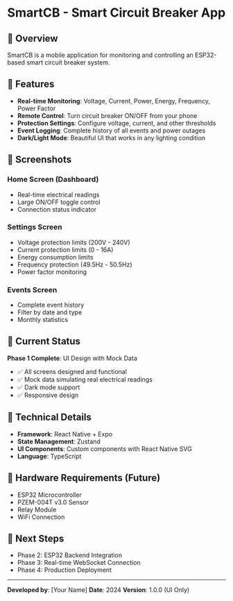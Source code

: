 # SmartCB - Smart Circuit Breaker App

## 🔌 Overview
SmartCB is a mobile application for monitoring and controlling an ESP32-based smart circuit breaker system.

## 📱 Features
- **Real-time Monitoring**: Voltage, Current, Power, Energy, Frequency, Power Factor
- **Remote Control**: Turn circuit breaker ON/OFF from your phone
- **Protection Settings**: Configure voltage, current, and other thresholds
- **Event Logging**: Complete history of all events and power outages
- **Dark/Light Mode**: Beautiful UI that works in any lighting condition

## 📸 Screenshots

### Home Screen (Dashboard)
- Real-time electrical readings
- Large ON/OFF toggle control
- Connection status indicator

### Settings Screen
- Voltage protection limits (200V - 240V)
- Current protection limits (0 - 16A)
- Energy consumption limits
- Frequency protection (49.5Hz - 50.5Hz)
- Power factor monitoring

### Events Screen
- Complete event history
- Filter by date and type
- Monthly statistics

## 🎯 Current Status
**Phase 1 Complete**: UI Design with Mock Data
- ✅ All screens designed and functional
- ✅ Mock data simulating real electrical readings
- ✅ Dark mode support
- ✅ Responsive design

## 🔧 Technical Details
- **Framework**: React Native + Expo
- **State Management**: Zustand
- **UI Components**: Custom components with React Native SVG
- **Language**: TypeScript

## 📝 Hardware Requirements (Future)
- ESP32 Microcontroller
- PZEM-004T v3.0 Sensor
- Relay Module
- WiFi Connection

## 🚀 Next Steps
- Phase 2: ESP32 Backend Integration
- Phase 3: Real-time WebSocket Connection
- Phase 4: Production Deployment

---

**Developed by**: [Your Name]
**Date**: 2024
**Version**: 1.0.0 (UI Only)